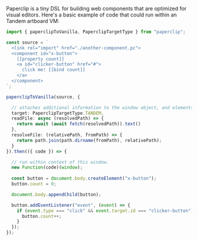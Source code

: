 Paperclip is a tiny DSL for building web components that are optimized for visual editors. Here's a basic example of code that could run within an Tandem artboard VM:

````typescript
import { paperclipToVanilla, PaperclipTargetType } from "paperclip";

const source = `
  <link rel="import" href="./another-component.pc">
  <component id="x-button">
    [[property count]]
    <a id="clicker-button" href="#">
      click me! [[bind count]]
    </a>
  </component>
`;

paperclipToVanilla(source, {

  // attaches additional information to the window object, and elements
  target: PaperclipTargetType.TANDEM,
  readFile: async (resolvedPath) => {
    return await (await fetch(resolvedPath)).text()
  },
  resolveFile: (relativePath, fromPath) => {
    return path.join(path.dirname(fromPath), relativePath);
  }
}).then(({ code }) => {

  // run within context of this window. 
  new Function(code)(window);
  
  const button = document.body.createElement("x-button");
  button.count = 0;

  document.body.appendChild(button);

  button.addEventListener("event", (event) => {
    if (event.type === "click" && event.target.id === "clicker-button") {
      button.count++;
    }
  });
});
````

